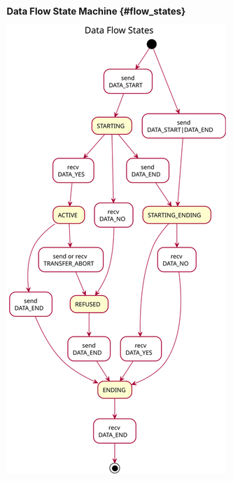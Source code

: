 Data Flow State Machine {#flow_states}
-----------------------
![Data Flow State Machine](flow_states.svg)
